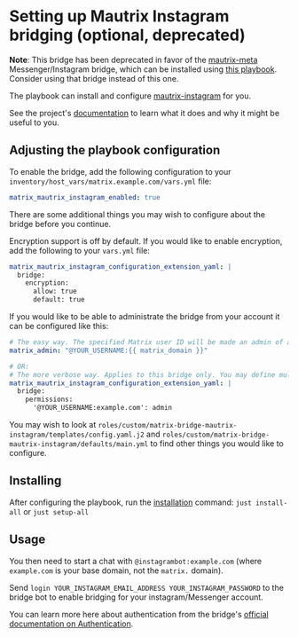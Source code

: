 # Setting up Mautrix Instagram bridging (optional, deprecated)

**Note**: This bridge has been deprecated in favor of the [mautrix-meta](https://github.com/mautrix/meta) Messenger/Instagram bridge, which can be installed using [this playbook](configuring-playbook-bridge-mautrix-meta-instagram.md). Consider using that bridge instead of this one.

The playbook can install and configure [mautrix-instagram](https://github.com/mautrix/instagram) for you.

See the project's [documentation](https://docs.mau.fi/bridges/python/instagram/index.html) to learn what it does and why it might be useful to you.

## Adjusting the playbook configuration

To enable the bridge, add the following configuration to your `inventory/host_vars/matrix.example.com/vars.yml` file:

```yaml
matrix_mautrix_instagram_enabled: true
```

There are some additional things you may wish to configure about the bridge before you continue.

Encryption support is off by default. If you would like to enable encryption, add the following to your `vars.yml` file:
```yaml
matrix_mautrix_instagram_configuration_extension_yaml: |
  bridge:
    encryption:
      allow: true
      default: true
```

If you would like to be able to administrate the bridge from your account it can be configured like this:
```yaml
# The easy way. The specified Matrix user ID will be made an admin of all bridges
matrix_admin: "@YOUR_USERNAME:{{ matrix_domain }}"

# OR:
# The more verbose way. Applies to this bridge only. You may define multiple Matrix users as admins.
matrix_mautrix_instagram_configuration_extension_yaml: |
  bridge:
    permissions:
      '@YOUR_USERNAME:example.com': admin
```

You may wish to look at `roles/custom/matrix-bridge-mautrix-instagram/templates/config.yaml.j2` and `roles/custom/matrix-bridge-mautrix-instagram/defaults/main.yml` to find other things you would like to configure.

## Installing

After configuring the playbook, run the [installation](installing.md) command: `just install-all` or `just setup-all`

## Usage

You then need to start a chat with `@instagrambot:example.com` (where `example.com` is your base domain, not the `matrix.` domain).

Send `login YOUR_INSTAGRAM_EMAIL_ADDRESS YOUR_INSTAGRAM_PASSWORD` to the bridge bot to enable bridging for your instagram/Messenger account.

You can learn more here about authentication from the bridge's [official documentation on Authentication](https://docs.mau.fi/bridges/python/instagram/authentication.html).
